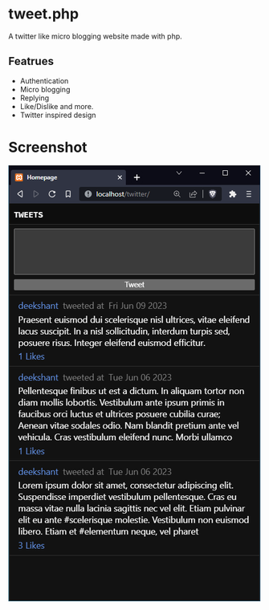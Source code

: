 # tweet.php
A twitter like micro blogging website made with php.

## Featrues
- Authentication
- Micro blogging
- Replying
- Like/Dislike and more.
- Twitter inspired design

# Screenshot
![screeshot](screenshot.png)